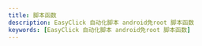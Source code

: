 ```yaml
---
title: 脚本函数
description: EasyClick 自动化脚本 android免root 脚本函数
keywords: [EasyClick 自动化脚本 android免root 脚本函数]
---
```

